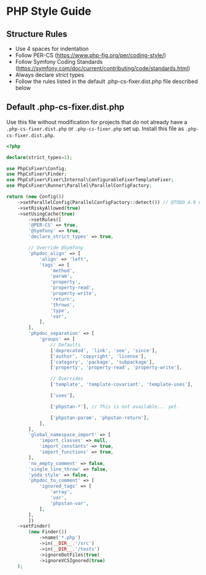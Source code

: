 # PHP Style Guide

## Structure Rules
- Use 4 spaces for indentation
- Follow PER-CS (https://www.php-fig.org/per/coding-style/)
- Follow Symfony Coding Standards (https://symfony.com/doc/current/contributing/code/standards.html)
- Always declare strict types
- Follow the rules listed in the default .php-cs-fixer.dist.php file described below

## Default .php-cs-fixer.dist.php

Use this file without modification for projects that do not already have a `.php-cs-fixer.dist.php` or `.php-cs-fixer.php` set up. Install this file as `.php-cs-fixer.dist.php`.

```php
<?php

declare(strict_types=1);

use PhpCsFixer\Config;
use PhpCsFixer\Finder;
use PhpCsFixer\Fixer\Internal\ConfigurableFixerTemplateFixer;
use PhpCsFixer\Runner\Parallel\ParallelConfigFactory;

return (new Config())
    ->setParallelConfig(ParallelConfigFactory::detect()) // @TODO 4.0 no need to call this manually
    ->setRiskyAllowed(true)
    ->setUsingCache(true)
        ->setRules([
        '@PER-CS' => true,
        '@Symfony' => true,
        'declare_strict_types' => true,

        // Override @Symfony
        'phpdoc_align' => [
            'align' => 'left',
            'tags' => [
                'method',
                'param',
                'property',
                'property-read',
                'property-write',
                'return',
                'throws',
                'type',
                'var',
            ],
        ],
        'phpdoc_separation' => [
            'groups' => [
                // Defaults
                ['deprecated', 'link', 'see', 'since'],
                ['author', 'copyright', 'license'],
                ['category', 'package', 'subpackage'],
                ['property', 'property-read', 'property-write'],

                // Overrides
                ['template', 'template-covariant', 'template-uses'],

                ['uses'],

                ['phpstan-*'], // This is not available... yet.

                ['phpstan-param', 'phpstan-return'],
            ],
        ],
        'global_namespace_import' => [
            'import_classes' => null,
            'import_constants' => true,
            'import_functions' => true,
        ],
        'no_empty_comment' => false,
        'single_line_throw' => false,
        'yoda_style' => false,
        'phpdoc_to_comment' => [
            'ignored_tags' => [
                'array',
                'var',
                'phpstan-var',
            ],
        ],
        ])
    ->setFinder(
        (new Finder())
            ->name('*.php')
            ->in(__DIR__.'/src')
            ->in(__DIR__.'/tests')
            ->ignoreDotFiles(true)
            ->ignoreVCSIgnored(true)
    );
```
